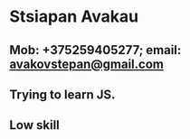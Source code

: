 # Stsiapan Avakau

## Mob: +375259405277; email: avakovstepan@gmail.com
## Trying to learn JS.  
## Low skill

